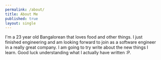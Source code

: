 ```yaml
---
permalink: /about/
title: About Me
published: true
layout: single
---
```

I'm a 23 year old Bangalorean that loves food and other things. I just finished engineering and am looking forward to join as a software engineer in a really great company. I am going to try write about the new things I learn. Good luck understanding what I actually have written :P.